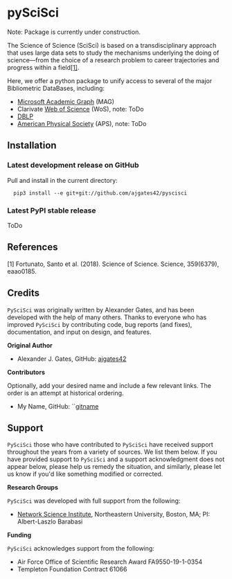 # pySciSci

Note: Package is currently under construction.

The Science of Science (SciSci) is based on a transdisciplinary approach that uses large data sets to study the mechanisms underlying the doing of science—from the choice of a research problem to career trajectories and progress within a field[[1]](#1).

Here, we offer a python package to unify access to several of the major Bibliometric DataBases, including:
- [Microsoft Academic Graph](https://docs.microsoft.com/en-us/academic-services/graph/) (MAG)
- Clarivate [Web of Science](https://clarivate.com/webofsciencegroup/solutions/web-of-science/) (WoS), note: ToDo
- [DBLP](https://dblp.uni-trier.de)
- [American Physical Society](https://journals.aps.org/datasets) (APS), note: ToDo

## Installation

### Latest development release on GitHub

Pull and install in the current directory:

```
  pip3 install --e git+git://github.com/ajgates42/pyscisci
```

### Latest PyPI stable release

ToDo


## References

<a id="1">[1]</a> 
Fortunato, Santo et al. (2018). 
Science of Science. 
Science, 359(6379), eaao0185.


## Credits

``PySciSci`` was originally written by Alexander Gates, and has been developed
with the help of many others. Thanks to everyone who has
improved ``PySciSci`` by contributing code, bug reports (and fixes), documentation,
and input on design, and features.


**Original Author**

- Alexander J. Gates, GitHub: [ajgates42](https://github.com/ajgates42)


**Contributors**

Optionally, add your desired name and include a few relevant links. The order
is an attempt at historical ordering.

- My Name, GitHub: ``[gitname](https://github.com/gitname)

Support
-------

``PySciSci`` those who have contributed to ``PySciSci`` have received
support throughout the years from a variety of sources.  We list them below.
If you have provided support to ``PySciSci`` and a support acknowledgment does
not appear below, please help us remedy the situation, and similarly, please
let us know if you'd like something modified or corrected.

**Research Groups**

``PySciSci`` was developed with full support from the following:

- [Network Science Institute](https://www.networkscienceinstitute.org), Northeastern University, Boston, MA; PI: Albert-Laszlo Barabasi

**Funding**

``PySciSci`` acknowledges support from the following:

- Air Force Office of Scientific Research Award FA9550-19-1-0354
- Templeton Foundation Contract 61066

